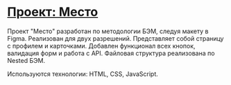 # [Проект: Место](https://nik-f-dev.github.io/mesto-project-bootcamp/ "Ссылка на сайт")

Проект "Место" разработан по методологии БЭМ, следуя макету в Figma. Реализован для двух разрешений. Представляет собой страницу с профилем и карточками. Добавлен функционал всех кнопок, валидация форм и работа с API. Файловая структура реализована по Nested БЭМ.

Используются технологии: HTML, CSS, JavaScript.
